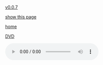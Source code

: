[v0.0.7](https://github.com/littleflute/WoodyGuthrie/edit/master/Woody%20Guthrie%20at%20100!/readme.md)

[show this page](https://littleflute.github.io/WoodyGuthrie/Woody%20Guthrie%20at%20100!)

[home](..)

[DVD](DVD)


<audio controls id="player"> 
  <source src="https://littleflute.github.io/WoodyGuthrie/Woody%20Guthrie%20at%20100!/cd/01_曲目 1.mp3" type="audio/mpeg">
Your browser does not support the audio element.
</audio>
<div id="xd"> 
</div>
<script>
var d = document.getElementById("xd"); 
var html = d.innerHTML; 
for(var n=1; n<=19; n++)
{	
 	html += fNewBtn(n);

} 
d.innerHTML = html;

var p = document.getElementById("player");
function f(i)
{
    var s = "https://littleflute.github.io/WoodyGuthrie/Woody%20Guthrie%20at%20100!/cd/";
    if(i<10) 
    {
    	s += "0";
    } 
    s += i;
    s += "_曲目 ";
    s += i;
    s += ".mp3";
    
	p.src = s; 
    p.play();
}
function fNewBtn(i)
{
	var rHTML = "";
    rHTML = "<button onclick='f(";
    rHTML += i;
    rHTML += ");'>";
    rHTML += i;
    rHTML += "</button>";
    return rHTML;
}
</script>



